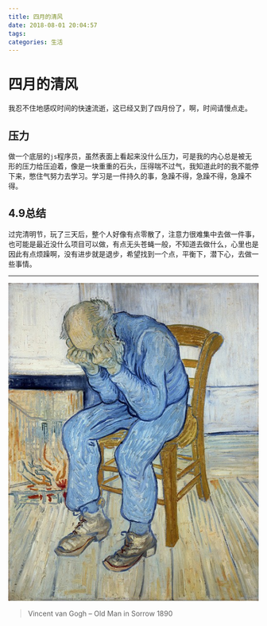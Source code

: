 ```yaml
---
title: 四月的清风
date: 2018-08-01 20:04:57
tags:
categories: 生活
---
```


# 四月的清风

我忍不住地感叹时间的快速流逝，这已经又到了四月份了，啊，时间请慢点走。

## 压力

做一个底层的`js`程序员，虽然表面上看起来没什么压力，可是我的内心总是被无形的压力给压迫着，像是一块重重的石头，压得喘不过气，我知道此时的我不能停下来，憋住气努力去学习。学习是一件持久的事，急躁不得，急躁不得，急躁不得。

## 4.9总结

过完清明节，玩了三天后，整个人好像有点零散了，注意力很难集中去做一件事，也可能是最近没什么项目可以做，有点无头苍蝇一般，不知道去做什么，心里也是因此有点烦躁啊，没有进步就是退步，希望找到一个点，平衡下，潜下心，去做一些事情。

---

![Vincent van Gogh – Old Man in Sorrow](四月的清风/1132638050.jpg)

> Vincent van Gogh – Old Man in Sorrow 1890